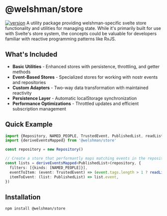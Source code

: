 # @welshman/store

[![version](https://badgen.net/npm/v/@welshman/store)](https://npmjs.com/package/@welshman/store)
A utility package providing welshman-specific svelte store functionality and utilities for managing state. While it's primarily built for use with Svelte's store system, the concepts could be valuable for developers familiar with reactive programming patterns like RxJS.

## What's Included

- **Basic Utilities** - Enhanced stores with persistence, throttling, and getter methods
- **Event-Based Stores** - Specialized stores for working with nostr events and repositories
- **Custom Adapters** - Two-way data transformation with maintained reactivity
- **Persistence Layer** - Automatic localStorage synchronization
- **Performance Optimizations** - Throttled updates and efficient subscription management

## Quick Example

```typescript
import {Repository, NAMED_PEOPLE, TrustedEvent, PublishedList, readList} from '@welshman/util'
import {deriveEventsMapped} from '@welshman/store'

const repository = new Repository()

// Create a store that performantly maps matching events in the repository to List objects
const lists = deriveEventsMapped<PublishedList>(repository, {
  filters: [{kinds: [NAMED_PEOPLE]}],
  eventToItem: (event: TrustedEvent) => (event.tags.length > 1 ? readList(event) : null),
  itemToEvent: (list: PublishedList) => list.event,
})
```

## Installation

```bash
npm install @welshman/store
```
